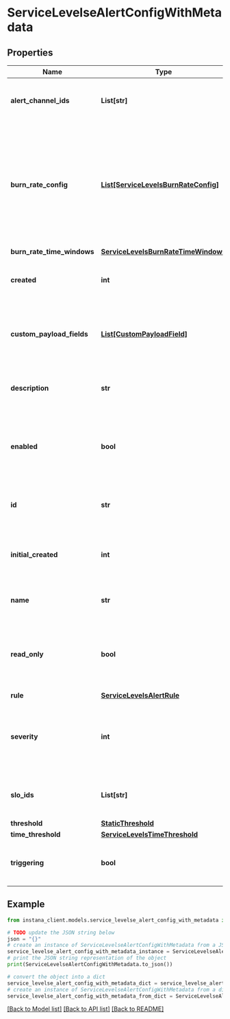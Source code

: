 # ServiceLevelseAlertConfigWithMetadata


## Properties

Name | Type | Description | Notes
------------ | ------------- | ------------- | -------------
**alert_channel_ids** | **List[str]** | This is the list of channel IDs when alert triggered and sent to. | 
**burn_rate_config** | [**List[ServiceLevelsBurnRateConfig]**](ServiceLevelsBurnRateConfig.md) | This is the burn rate alert configuration which defines alerting windows and corresponding thresholds. This configuration must to specified for BURN_RATE_V2 Alerts. | [optional] 
**burn_rate_time_windows** | [**ServiceLevelsBurnRateTimeWindows**](ServiceLevelsBurnRateTimeWindows.md) |  | [optional] 
**created** | **int** | Created Date of the version of Service Levels Smart Alerts Configuration. | [optional] 
**custom_payload_fields** | [**List[CustomPayloadField]**](CustomPayloadField.md) | This is the custom name and value pairs to be sent along with the alert to the alert channels. | 
**description** | **str** | The description of the alert. It is also the alert message content. | 
**enabled** | **bool** | Boolean Parameter specifying the enabled state of Service Levels Smart Alerts Configuration. | [optional] 
**id** | **str** | Unique ID of the Service Levels Smart Alerts Configuration. | 
**initial_created** | **int** | Created Date of the Initial version of Service Levels Smart Alerts Configuration. | [optional] 
**name** | **str** | Name of the Service Levels Smart Alerts Configuration. | 
**read_only** | **bool** | Boolean Parameter specifying the readonly access to Service Levels Smart Alerts Configuration. | [optional] 
**rule** | [**ServiceLevelsAlertRule**](ServiceLevelsAlertRule.md) |  | 
**severity** | **int** | This is the severity of the alert. The value can be: &lt;b&gt;5&lt;/b&gt;: warning, &lt;b&gt;10&lt;/b&gt;: critical. | 
**slo_ids** | **List[str]** | This is the list of SLO configurations related to this alert. | 
**threshold** | [**StaticThreshold**](StaticThreshold.md) |  | [optional] 
**time_threshold** | [**ServiceLevelsTimeThreshold**](ServiceLevelsTimeThreshold.md) |  | 
**triggering** | **bool** | Incident flag. If value is true, this alert will become an accident. | [optional] 

## Example

```python
from instana_client.models.service_levelse_alert_config_with_metadata import ServiceLevelseAlertConfigWithMetadata

# TODO update the JSON string below
json = "{}"
# create an instance of ServiceLevelseAlertConfigWithMetadata from a JSON string
service_levelse_alert_config_with_metadata_instance = ServiceLevelseAlertConfigWithMetadata.from_json(json)
# print the JSON string representation of the object
print(ServiceLevelseAlertConfigWithMetadata.to_json())

# convert the object into a dict
service_levelse_alert_config_with_metadata_dict = service_levelse_alert_config_with_metadata_instance.to_dict()
# create an instance of ServiceLevelseAlertConfigWithMetadata from a dict
service_levelse_alert_config_with_metadata_from_dict = ServiceLevelseAlertConfigWithMetadata.from_dict(service_levelse_alert_config_with_metadata_dict)
```
[[Back to Model list]](../README.md#documentation-for-models) [[Back to API list]](../README.md#documentation-for-api-endpoints) [[Back to README]](../README.md)


